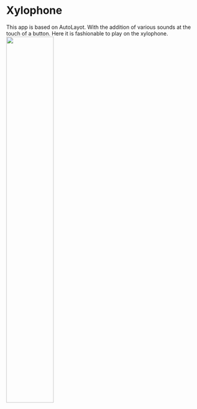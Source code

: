 # Xylophone
This app is based on AutoLayot. With the addition of various sounds at the touch of a button.
Here it is fashionable to play on the xylophone.
<img src="https://user-images.githubusercontent.com/122404100/219320481-52116288-1f0c-47e0-9036-03ceea77dc38.png" width="50%">
